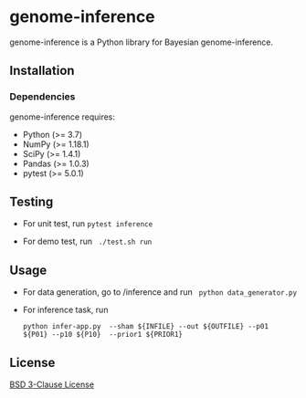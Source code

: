 # genome-inference

genome-inference is a Python library for Bayesian genome-inference.

## Installation

### Dependencies


genome-inference requires:

- Python (>= 3.7)
- NumPy (>= 1.18.1)
- SciPy (>= 1.4.1)
- Pandas (>= 1.0.3)
- pytest (>= 5.0.1)

## Testing

  - For unit test, run  ```pytest inference ```

  - For demo test, run  ``` ./test.sh run```

## Usage
  - For data generation, go to /inference and run  ``` python data_generator.py```

  - For inference task, run 

     ```python infer-app.py  --sham ${INFILE} --out ${OUTFILE} --p01  ${P01} --p10 ${P10}  --prior1 ${PRIOR1}```

## License
[BSD 3-Clause License](https://opensource.org/licenses/BSD-3-Clause/)
